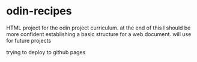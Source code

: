 # odin-recipes

HTML project for the odin project curriculum.
at the end of this I should be more confident establishing a basic structure for a web document.
will use for future projects

trying to deploy to github pages
